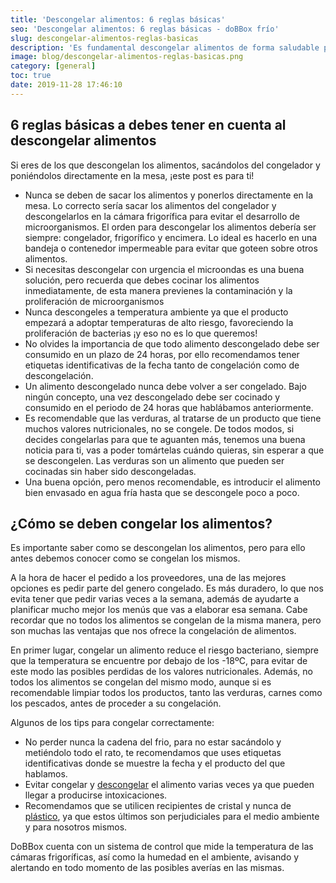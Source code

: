 ```yaml
---
title: 'Descongelar alimentos: 6 reglas básicas'
seo: 'Descongelar alimentos: 6 reglas básicas - doBBox frío'
slug: descongelar-alimentos-reglas-basicas
description: 'Es fundamental descongelar alimentos de forma saludable para que mantengan sus propiedades y prevenir así posibles enfermedades en tus comensales.'
image: blog/descongelar-alimentos-reglas-basicas.png
category: [general]
toc: true
date: 2019-11-28 17:46:10
---
```


## 6 reglas básicas a debes tener en cuenta al descongelar alimentos

Si eres de los que descongelan los alimentos, sacándolos del congelador y poniéndolos directamente en la mesa, ¡este post es para ti!

- Nunca se deben de sacar los alimentos y ponerlos directamente en la mesa. Lo correcto sería sacar los alimentos del congelador y descongelarlos en la cámara frigorífica para evitar el desarrollo de microorganismos. El orden para descongelar los alimentos debería ser siempre: congelador, frigorífico y encimera. Lo ideal es hacerlo en una bandeja o contenedor impermeable para evitar que goteen sobre otros alimentos.
- Si necesitas descongelar con urgencia el microondas es una buena solución, pero recuerda que debes cocinar los alimentos inmediatamente, de esta manera previenes la contaminación y la proliferación de microorganismos
- Nunca descongeles a temperatura ambiente ya que el producto empezará a adoptar temperaturas de alto riesgo, favoreciendo la proliferación de bacterias ¡y eso no es lo que queremos!
- No olvides la importancia de que todo alimento descongelado debe ser consumido en un plazo de 24 horas, por ello recomendamos tener etiquetas identificativas de la fecha tanto de congelación como de descongelación.
- Un alimento descongelado nunca debe volver a ser congelado. Bajo ningún concepto, una vez descongelado debe ser cocinado y consumido en el periodo de 24 horas que hablábamos anteriormente.
- Es recomendable que las verduras, al tratarse de un producto que tiene muchos valores nutricionales, no se congele. De todos modos, si decides congelarlas para que te aguanten más, tenemos una buena noticia para ti, vas a poder tomártelas cuándo quieras, sin esperar a que se descongelen. Las verduras son un alimento que pueden ser cocinadas sin haber sido descongeladas.
- Una buena opción, pero menos recomendable, es introducir el alimento bien envasado en agua fría hasta que se descongele poco a poco.

## ¿Cómo se deben congelar los alimentos?

Es importante saber como se descongelan los alimentos, pero para ello antes debemos conocer como se congelan los mismos.

A la hora de hacer el pedido a los proveedores, una de las mejores opciones es pedir parte del genero congelado. Es más duradero, lo que nos evita tener que pedir varias veces a la semana, además de ayudarte a planificar mucho mejor los menús que vas a elaborar esa semana. Cabe recordar que no todos los alimentos se congelan de la misma manera, pero son muchas las ventajas que nos ofrece la congelación de alimentos.

En primer lugar, congelar un alimento reduce el riesgo bacteriano, siempre que la temperatura se encuentre por debajo de los -18ºC, para evitar de este modo las posibles perdidas de los valores nutricionales. Además, no todos los alimentos se congelan del mismo modo, aunque si es recomendable limpiar todos los productos, tanto las verduras, carnes como los pescados, antes de proceder a su congelación.

Algunos de los tips para congelar correctamente:

- No perder nunca la cadena del frio, para no estar sacándolo y metiéndolo todo el rato, te recomendamos que uses etiquetas identificativas donde se muestre la fecha y el producto del que hablamos.
- Evitar congelar y [descongelar](/cadena-frio-seguridad-alimentaria/) el alimento varias veces ya que pueden llegar a producirse intoxicaciones.
- Recomendamos que se utilicen recipientes de cristal y nunca de [plástico](https://www.amapolabio.com/contaminantes-plasticos-como-afectan-a-nuestro-organismo-y-al-medio-ambiente/), ya que estos últimos son perjudiciales para el medio ambiente y para nosotros mismos.

DoBBox cuenta con un sistema de control que mide la temperatura de las cámaras frigoríficas, así como la humedad en el ambiente, avisando y alertando en todo momento de las posibles averías en las mismas.